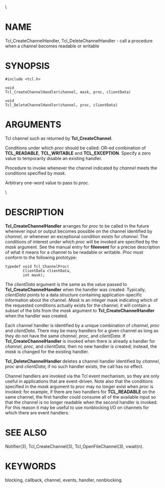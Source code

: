 \

# NAME

Tcl_CreateChannelHandler, Tcl_DeleteChannelHandler - call a procedure
when a channel becomes readable or writable

# SYNOPSIS

    #include <tcl.h>

    void
    Tcl_CreateChannelHandler(channel, mask, proc, clientData)

    void
    Tcl_DeleteChannelHandler(channel, proc, clientData)

# ARGUMENTS

Tcl channel such as returned by **Tcl_CreateChannel**.

Conditions under which *proc* should be called: OR-ed combination of
**TCL_READABLE**, **TCL_WRITABLE** and **TCL_EXCEPTION**. Specify a zero
value to temporarily disable an existing handler.

Procedure to invoke whenever the channel indicated by *channel* meets
the conditions specified by *mask*.

Arbitrary one-word value to pass to *proc*.

\

# DESCRIPTION

**Tcl_CreateChannelHandler** arranges for *proc* to be called in the
future whenever input or output becomes possible on the channel
identified by *channel*, or whenever an exceptional condition exists for
*channel*. The conditions of interest under which *proc* will be invoked
are specified by the *mask* argument. See the manual entry for
**fileevent** for a precise description of what it means for a channel
to be readable or writable. *Proc* must conform to the following
prototype:

    typedef void Tcl_ChannelProc(
            ClientData clientData,
            int mask);

The *clientData* argument is the same as the value passed to
**Tcl_CreateChannelHandler** when the handler was created. Typically,
*clientData* points to a data structure containing application-specific
information about the channel. *Mask* is an integer mask indicating
which of the requested conditions actually exists for the channel; it
will contain a subset of the bits from the *mask* argument to
**Tcl_CreateChannelHandler** when the handler was created.

Each channel handler is identified by a unique combination of *channel*,
*proc* and *clientData*. There may be many handlers for a given channel
as long as they do not have the same *channel*, *proc*, and
*clientData*. If **Tcl_CreateChannelHandler** is invoked when there is
already a handler for *channel*, *proc*, and *clientData*, then no new
handler is created; instead, the *mask* is changed for the existing
handler.

**Tcl_DeleteChannelHandler** deletes a channel handler identified by
*channel*, *proc* and *clientData*; if no such handler exists, the call
has no effect.

Channel handlers are invoked via the Tcl event mechanism, so they are
only useful in applications that are event-driven. Note also that the
conditions specified in the *mask* argument to *proc* may no longer
exist when *proc* is invoked: for example, if there are two handlers for
**TCL_READABLE** on the same channel, the first handler could consume
all of the available input so that the channel is no longer readable
when the second handler is invoked. For this reason it may be useful to
use nonblocking I/O on channels for which there are event handlers.

# SEE ALSO

Notifier(3), Tcl_CreateChannel(3), Tcl_OpenFileChannel(3), vwait(n).

# KEYWORDS

blocking, callback, channel, events, handler, nonblocking.
